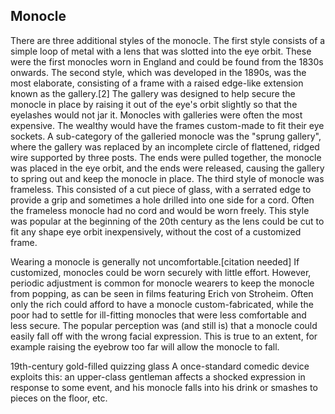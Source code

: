 ## Monocle

There are three additional styles of the monocle. The first style consists of a simple loop of metal with a lens that was slotted into the eye orbit. These were the first monocles worn in England and could be found from the 1830s onwards. The second style, which was developed in the 1890s, was the most elaborate, consisting of a frame with a raised edge-like extension known as the gallery.[2] The gallery was designed to help secure the monocle in place by raising it out of the eye's orbit slightly so that the eyelashes would not jar it. Monocles with galleries were often the most expensive. The wealthy would have the frames custom-made to fit their eye sockets. A sub-category of the galleried monocle was the "sprung gallery", where the gallery was replaced by an incomplete circle of flattened, ridged wire supported by three posts. The ends were pulled together, the monocle was placed in the eye orbit, and the ends were released, causing the gallery to spring out and keep the monocle in place. The third style of monocle was frameless. This consisted of a cut piece of glass, with a serrated edge to provide a grip and sometimes a hole drilled into one side for a cord. Often the frameless monocle had no cord and would be worn freely. This style was popular at the beginning of the 20th century as the lens could be cut to fit any shape eye orbit inexpensively, without the cost of a customized frame.

Wearing a monocle is generally not uncomfortable.[citation needed] If customized, monocles could be worn securely with little effort. However, periodic adjustment is common for monocle wearers to keep the monocle from popping, as can be seen in films featuring Erich von Stroheim. Often only the rich could afford to have a monocle custom-fabricated, while the poor had to settle for ill-fitting monocles that were less comfortable and less secure. The popular perception was (and still is) that a monocle could easily fall off with the wrong facial expression. This is true to an extent, for example raising the eyebrow too far will allow the monocle to fall.

19th-century gold-filled quizzing glass
A once-standard comedic device exploits this: an upper-class gentleman affects a shocked expression in response to some event, and his monocle falls into his drink or smashes to pieces on the floor, etc.
